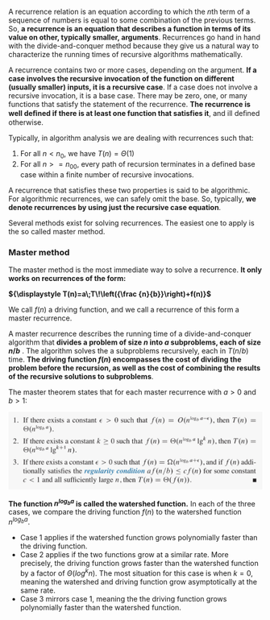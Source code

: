 A recurrence relation is an equation according to which the $n$th term of a sequence of numbers is equal to some combination of the previous terms. So, **a recurrence is an equation that describes a function in terms of its value on other, typically smaller, arguments**. Recurrences go hand in hand with the divide-and-conquer method because they give us a natural way to characterize the running times of recursive algorithms mathematically.

A recurrence contains two or more cases, depending on the argument. **If a case involves the recursive invocation of the function on different (usually smaller) inputs, it is a recursive case**. If a case does not involve a recursive invocation, it is a base case. There may be zero, one, or many functions that satisfy the statement of the recurrence. **The recurrence is well deﬁned if there is at least one function that satisfies it**, and ill deﬁned otherwise.

Typically, in algorithm analysis we are dealing with recurrences such that:
1. For all $n < n_0$, we have $T(n) =  Θ(1)$
2. For all $n >= n_00$, every path of recursion terminates in a defined base case within a finite number of recursive invocations.

A recurrence that satisfies these two properties is said to be algorithmic. For algorithmic recurrences, we can safely omit the base. So, typically, **we denote recurrences by using just the recursive case equation**.

Several methods exist for solving recurrences. The easiest one to apply is the so called master method.

### Master method

The master method is the most immediate way to solve a recurrence. **It only works on recurrences of the form:**

**${\displaystyle T(n)=a\;T\!\left({\frac {n}{b}}\right)+f(n)}$**

We call $f(n)$ a driving function, and we call a recurrence of this form a master recurrence. 

A master recurrence describes the running time of a divide-and-conquer algorithm that **divides a problem of size $n$ into $a$ subproblems, each of size $n/b$** . The algorithm solves the a subproblems recursively, each in $T(n/b)$ time. **The driving function $f(n)$ encompasses the cost of dividing the problem before the recursion, as well as the cost of combining the results of the recursive solutions to subproblems**.

The master theorem states that for each master recurrence with $a>0$ and $b>1$:

![b369647ce0acd9aac1b51dc0801a9024.png](../_resources/b369647ce0acd9aac1b51dc0801a9024.png)

**The function $n^{log_{b}a}$ is called the watershed function.** In each of the three cases, we compare the driving function $f(n)$ to the watershed function $n^{log_{b}a}$.
- Case 1 applies if the watershed function grows polynomially faster than the driving function.
- Case 2 applies if the two functions grow at a similar rate. More precisely, the driving function grows faster than the watershed function by a factor of $Θ(log^{k}n)$. The most situation for this case is when $k = 0$, meaning the watershed and driving function grow asymptotically at the same rate.
- Case 3 mirrors case 1, meaning the the driving function grows polynomially faster than the watershed function.

